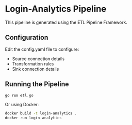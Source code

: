 # Login-Analytics Pipeline

This pipeline is generated using the ETL Pipeline Framework.

## Configuration

Edit the config.yaml file to configure:
- Source connection details
- Transformation rules
- Sink connection details

## Running the Pipeline

```bash
go run etl.go
```

Or using Docker:

```bash
docker build -t login-analytics .
docker run login-analytics
```
